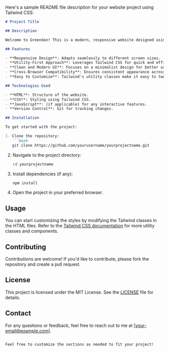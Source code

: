 Here's a sample README file description for your website project using Tailwind CSS:

```markdown
# Project Title

## Description

Welcome to Greendan! This is a modern, responsive website designed using Tailwind CSS, a utility-first CSS framework that allows for rapid UI development. The project aims to create an aesthetically pleasing and user-friendly experience while demonstrating the power and flexibility of Tailwind CSS.

## Features

- **Responsive Design**: Adapts seamlessly to different screen sizes.
- **Utility-First Approach**: Leverages Tailwind CSS for quick and efficient styling.
- **Clean and Modern UI**: Focuses on a minimalist design for better user experience.
- **Cross-Browser Compatibility**: Ensures consistent appearance across major browsers.
- **Easy to Customize**: Tailwind's utility classes make it easy to tweak styles to fit your needs.

## Technologies Used

- **HTML**: Structure of the website.
- **CSS**: Styling using Tailwind CSS.
- **JavaScript**: (if applicable) for any interactive features.
- **Version Control**: Git for tracking changes.

## Installation

To get started with the project:

1. Clone the repository:
   ```bash
   git clone https://github.com/yourusername/yourprojectname.git
   ```
   
2. Navigate to the project directory:
   ```bash
   cd yourprojectname
   ```

3. Install dependencies (if any):
   ```bash
   npm install
   ```

4. Open the project in your preferred browser.

## Usage

You can start customizing the styles by modifying the Tailwind classes in the HTML files. Refer to the [Tailwind CSS documentation](https://tailwindcss.com/docs) for more utility classes and components.

## Contributing

Contributions are welcome! If you'd like to contribute, please fork the repository and create a pull request.

## License

This project is licensed under the MIT License. See the [LICENSE](LICENSE) file for details.

## Contact

For any questions or feedback, feel free to reach out to me at [your-email@example.com].
```

Feel free to customize the sections as needed to fit your project!
